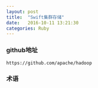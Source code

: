 ```yaml
---
layout: post
title:  "Swift集群存储"
date:   2016-10-11 13:21:30
categories: Ruby
---
```


### github地址
```
https://github.com/apache/hadoop
```

### 术语

###